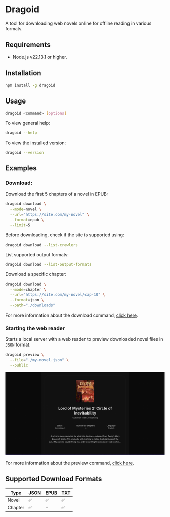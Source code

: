 # Dragoid

A tool for downloading web novels online for offline reading in various formats.

## Requirements

- Node.js v22.13.1 or higher.

## Installation

```bash
npm install -g dragoid
```

## Usage

```bash
dragoid <command> [options]
```

To view general help:

```bash
dragoid --help
```

To view the installed version:

```bash
dragoid --version
```

## Examples

### Download:

Download the first 5 chapters of a novel in EPUB:

```bash
dragoid download \
  --mode=novel \
  --url="https://site.com/my-novel" \
  --format=epub \
  --limit=5
```

Before downloading, check if the site is supported using:

```bash
dragoid download --list-crawlers
```

List supported output formats:

```bash
dragoid download --list-output-formats
```

Download a specific chapter:

```bash
dragoid download \
  --mode=chapter \
  --url="https://site.com/my-novel/cap-10" \
  --format=json \
  --path="./downloads"
```

For more information about the download command, <a href="./docs/command-download.md">click here</a>.

### Starting the web reader

Starts a local server with a web reader to preview downloaded novel files in `JSON` format.

```bash
dragoid preview \
  --file="./my-novel.json" \
  --public
```

<img src="./docs/reader.png" alt="Reader Preview" />

For more information about the preview command, <a href="./docs/command-preview.md">click here</a>.

## Supported Download Formats

| Type | JSON | EPUB | TXT |
| --- | --- | --- | --- |
| Novel | ✅ | ✅ | ✅ |
| Chapter | ✅ | - | ✅ |